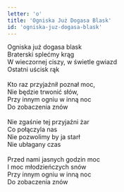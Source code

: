 ```yaml
---
letter: 'o'
title: 'Ogniska Już Dogasa Blask'
id: 'ogniska-juz-dogasa-blask'
---
```


Ogniska już dogasa blask<br/>
Braterski splećmy krąg<br/>
W wieczornej ciszy, w świetle gwiazd<br/>
Ostatni uścisk rąk<br/>
<br/>
Kto raz przyjaźnił poznał moc,<br/>
Nie będzie trwonić słów,<br/>
Przy innym ogniu w inną noc<br/>
Do zobaczenia znów<br/>
<br/>
Nie zgaśnie tej przyjaźni żar<br/>
Co połączyla nas<br/>
Nie pozwolimy by ja starł<br/>
Nie ubłagany czas<br/>
<br/>
Przed nami jasnych godzin moc<br/>
I moc młodzieńczych snów<br/>
Przy innym ogniu w inną noc<br/>
Do zobaczenia znów